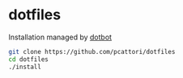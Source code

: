 # dotfiles

Installation managed by [dotbot](https://github.com/anishathalye/dotbot)

```sh
git clone https://github.com/pcattori/dotfiles
cd dotfiles
./install
```
